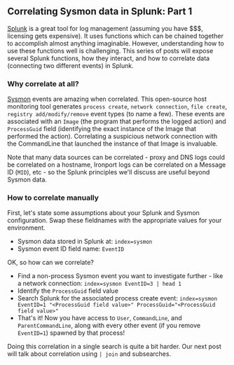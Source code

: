 ## Correlating Sysmon data in Splunk: Part 1

[Splunk](https://www.splunk.com/) is a great tool for log management (assuming you have $$$, licensing gets expensive). It uses functions which can be chained together to accomplish almost anything imaginable. However, understanding how to use these functions well is challenging. This series of posts will expose several Splunk functions, how they interact, and how to correlate data (connecting two different events) in Splunk. 

### Why correlate at all?

[Sysmon](https://docs.microsoft.com/en-us/sysinternals/downloads/sysmon) events are amazing when correlated. This open-source host monitoring tool generates `process create`, `network connection`, `file create`, `registry add/modify/remove` event types (to name a few). These events are associated with an `Image` (the program that performs the logged action) and `ProcessGuid` field (identifying the exact instance of the Image that performed the action). Correlating a suspicious network connection with the CommandLine that launched the instance of that Image is invaluable.

Note that many data sources can be correlated - proxy and DNS logs could be correlated on a hostname, Ironport logs can be correlated on a Message ID (`MID`), etc - so the Splunk principles we'll discuss are useful beyond Sysmon data.

### How to correlate manually 

First, let's state some assumptions about your Splunk and Sysmon configuration. Swap these fieldnames with the appropriate values for your environment.
* Sysmon data stored in Splunk at: `index=sysmon`
* Sysmon event ID field name: `EventID`

OK, so how can we correlate?

* Find a non-process Sysmon event you want to investigate further - like a network connection: `index=sysmon EventID=3 | head 1`
* Identify the `ProcessGuid` field value
* Search Splunk for the associated process create event: `index=sysmon EventID=1 "<ProcessGuid field value>" ProcessGuid="<ProcessGuid field value>"`
* That's it! Now you have access to `User`, `CommandLine`, and `ParentCommandLine`, along with every other event (if you remove `EventID=1`) spawned by that process!

Doing this correlation in a single search is quite a bit harder. Our next post will talk about correlation using `| join` and subsearches.



